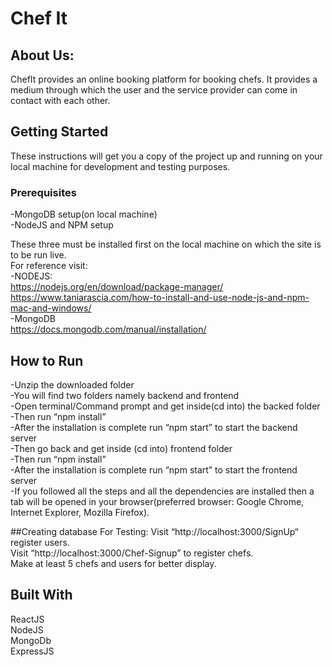 # Chef It

## About Us:

ChefIt provides an online booking platform for booking chefs. It provides a medium through which the user and the service provider can come in contact with each other.


## Getting Started

These instructions will get you a copy of the project up and running on your local machine for development and testing purposes. 

### Prerequisites
-MongoDB setup(on local machine)  
-NodeJS and NPM setup    
  
These three must be installed first on the local machine on which the site is to be run live.  
For reference visit:  
-NODEJS:  
https://nodejs.org/en/download/package-manager/  
https://www.taniarascia.com/how-to-install-and-use-node-js-and-npm-mac-and-windows/  
-MongoDB  
https://docs.mongodb.com/manual/installation/  

## How to Run
-Unzip the downloaded folder  
-You will find two folders namely backend and frontend  
-Open terminal/Command prompt and get inside(cd into) the backed folder  
-Then run “npm install”  
-After the installation is complete run “npm start” to start the backend server  
-Then go back and get inside (cd into) frontend folder  
-Then run “npm install”   
-After the installation is complete run “npm start” to start the frontend server   
-If you followed all the steps and all the dependencies are installed then a tab will be opened in your browser(preferred browser: Google Chrome, Internet Explorer, Mozilla Firefox).  





##Creating database For Testing:
Visit “http://localhost:3000/SignUp“  register users.  
Visit “http://localhost:3000/Chef-Signup” to register chefs.  
Make at least 5 chefs and users for better display.  
 

## Built With

ReactJS  
NodeJS  
MongoDb  
ExpressJS  




